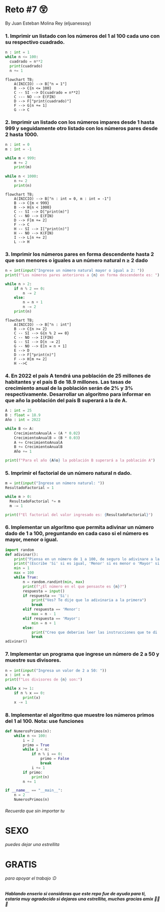 # Reto #7 😲
By Juan Esteban Molina Rey (eljuanessoy)


### 1. Imprimir un listado con los números del 1 al 100 cada uno con su respectivo cuadrado.

```python
n : int = 1
while n <= 100:
  cuadrado = n**2
  print(cuadrado)
  n += 1
```

```mermaid
flowchart TB;
    A(INICIO) --> B["n = 1"] 
    B --> C{n <= 100}
    C -- SI --> D[cuadrado = n**2]
    C --- NO --> E(FIN)
    D --> F["print(cuadrado)"]
    F --> G[n += 1]
    G --> C
```

### 2. Imprimir un listado con los números impares desde 1 hasta 999 y seguidamente otro listado con los números pares desde 2 hasta 1000.

```python
n : int = 0
m : int = -1

while m < 999:
    m += 2
    print(m)
    
while n < 1000:
    n += 2
    print(n)
```

```mermaid
flowchart TB;
    A(INICIO) --> B["n : int = 0, m : int = -1"] 
    B --> C{m < 999}
    B --> H{n < 1000}
    C -- SI --> D["print(m)"]
    C -- NO --> E(FIN)
    D --> F[m += 2]
    F --> C
    H -- SI --> I["print(n)"]
    H -- NO --> K(FIN)
    I --> L[n += 2]
    L --> H
```

### 3. Imprimir los números pares en forma descendente hasta 2 que son menores o iguales a un número natural n ≥ 2 dado

```python
n = int(input("Ingrese un número natural mayor o igual a 2: "))
print(f"Los números pares anteriores a {n} en forma descendente es: ")

while n > 2:
    if n % 2 == 0:
        n -= 2
    else:
        n = n + 1
        n -= 2
    print(n)
```

```mermaid
flowchart TB;
    A(INICIO) --> B["n : int"] 
    B --> C{n >= 2}
    C -- SI --> G{n % 2 == 0}
    C -- NO --> I(FIN)
    G -- SI --> D[n -= 2]
    G -- NO --> E[n = n + 1]
    E --> D
    D --> F["print(n)"]
    F --> H[m += 2]
    H -->C
```

### 4. En 2022 el país A tendrá una población de 25 millones de habitantes y el país B de 18.9 millones. Las tasas de crecimiento anual de la población serán de 2% y 3% respectivamente. Desarrollar un algoritmo para informar en que año la población del país B superará a la de A.

```python
A : int = 25
B : float = 18.9
Año : int = 2022

while B <= A:
    CrecimientoAnualA = (A * 0.02)
    CrecimientoAnualB = (B * 0.03)
    A += CrecimientoAnualA
    B += CrecimientoAnualB
    Año += 1

print(f"Para el año {Año} la población B superará a la población A")
```

### 5. Imprimir el factorial de un número natural n dado.

```python
m = int(input("Ingrese un número natural: "))
ResultadoFactorial = 1

while m > 0:
  ResultadoFactorial *= m
  m -= 1

print(f"El factorial del valor ingresado es: {ResultadoFactorial}")
```

### 6. Implementar un algoritmo que permita adivinar un número dado de 1 a 100, preguntando en cada caso si el número es mayor, menor o igual.

```python
import random
def adivinar():
    print("Piensa en un número de 1 a 100, de seguro lo adivinare a la primera :D")
    print("(Escribe 'Si' si es igual, 'Menor' si es menor o 'Mayor' si es mayor)")
    min = 1
    max = 100
    while True: 
        n = random.randint(min, max)
        print(f"¿El número en el que pensaste es {n}?")
        respuesta = input()
        if respuesta == 'Si':
            print("Ves? Te dije que lo adivinaria a la primera")
            break
        elif respuesta == 'Menor':
            max = n - 1
        elif respuesta == 'Mayor':
            min = n + 1
        else:
            print("Creo que deberias leer las instrucciones que te di :d")
            break
adivinar()
```

### 7. Implementar un programa que ingrese un número de 2 a 50 y muestre sus divisores.

```python
n = int(input("Ingresa un valor de 2 a 50: "))
x : int = n
print(f"Los divisores de {n} son:")

while x >= 1:
    if n % x == 0:
        print(x)
    x -= 1
```

### 8. Implementar el algoritmo que muestre los números primos del 1 al 100. **Nota:** use funciones

```python
def NumerosPrimos(n):
    while n <= 100:
        i = 2
        primo = True
        while i < n:
            if n % i == 0:
                primo = False
                break
            i += 1
        if primo:
            print(n)
        n += 1

if __name__ == "__main__":
    n = 2
    NumerosPrimos(n)
```

###### Recuerda que sin importar tu 
# **SEXO**
###### puedes dejar una estrellita
# **GRATIS**
###### para apoyar el trabajo :D
##### Hablando enserio si consideras que este repo fue de ayuda para ti, estaria muy agradecido si dejaras una estrellita, muchas gracias amix 🙏🙏🙏
